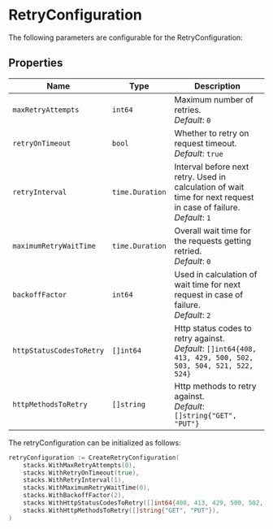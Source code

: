 # RetryConfiguration

The following parameters are configurable for the RetryConfiguration:

## Properties

| Name                     | Type            | Description                                                                                                         |
| ------------------------ | --------------- | ------------------------------------------------------------------------------------------------------------------- |
| `maxRetryAttempts`       | `int64`         | Maximum number of retries.<br>_Default_: `0`                                                                        |
| `retryOnTimeout`         | `bool`          | Whether to retry on request timeout.<br>_Default_: `true`                                                           |
| `retryInterval`          | `time.Duration` | Interval before next retry. Used in calculation of wait time for next request in case of failure.<br>_Default_: `1` |
| `maximumRetryWaitTime`   | `time.Duration` | Overall wait time for the requests getting retried.<br>_Default_: `0`                                               |
| `backoffFactor`          | `int64`         | Used in calculation of wait time for next request in case of failure.<br>_Default_: `2`                             |
| `httpStatusCodesToRetry` | `[]int64`       | Http status codes to retry against.<br>_Default_: `[]int64{408, 413, 429, 500, 502, 503, 504, 521, 522, 524}`       |
| `httpMethodsToRetry`     | `[]string`      | Http methods to retry against.<br>_Default_: `[]string{"GET", "PUT"}`                                               |

The retryConfiguration can be initialized as follows:

```go
retryConfiguration := CreateRetryConfiguration(
    stacks.WithMaxRetryAttempts(0),
    stacks.WithRetryOnTimeout(true),
    stacks.WithRetryInterval(1),
    stacks.WithMaximumRetryWaitTime(0),
    stacks.WithBackoffFactor(2),
    stacks.WithHttpStatusCodesToRetry([]int64{408, 413, 429, 500, 502, 503, 504, 521, 522, 524}),
    stacks.WithHttpMethodsToRetry([]string{"GET", "PUT"}),
)
```
